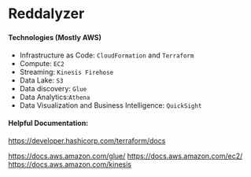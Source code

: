 # Reddalyzer
### 

#### Technologies (Mostly AWS)

* Infrastructure as Code: `CloudFormation` and `Terraform`
* Compute: `EC2`
* Streaming: `Kinesis Firehose`
* Data Lake: `S3`
* Data discovery: `Glue`
* Data Analytics:`Athena`
* Data Visualization and Business Intelligence: `QuickSight`

#### Helpful Documentation:

https://developer.hashicorp.com/terraform/docs


https://docs.aws.amazon.com/glue/
https://docs.aws.amazon.com/ec2/
https://docs.aws.amazon.com/kinesis



